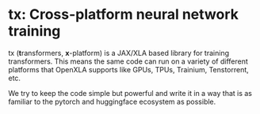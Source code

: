 # tx: Cross-platform neural network training

tx (**t**ransformers, **x**-platform) is a JAX/XLA based library for training transformers.
This means the same code can run on a variety of different platforms that OpenXLA
supports like GPUs, TPUs, Trainium, Tenstorrent, etc.

We try to keep the code simple but powerful and write it in a way that is as familiar
to the pytorch and huggingface ecosystem as possible.
